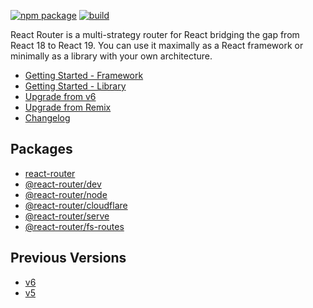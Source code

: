 [![npm package][npm-badge]][npm] [![build][build-badge]][build]

[npm-badge]: https://img.shields.io/npm/v/react-router-dom.svg?style=flat-square
[npm]: https://www.npmjs.org/package/react-router-dom
[build-badge]: https://img.shields.io/github/actions/workflow/status/remix-run/react-router/test.yml?branch=dev&style=square
[build]: https://github.com/remix-run/react-router/actions/workflows/test.yml

React Router is a multi-strategy router for React bridging the gap from React 18 to React 19. You can use it maximally as a React framework or minimally as a library with your own architecture.

- [Getting Started - Framework](https://reactrouter.com/start/framework/installation)
- [Getting Started - Library](https://react.router.com/start/library/installation)
- [Upgrade from v6](https://reactrouter.com/upgrading/v6)
- [Upgrade from Remix](https://reactrouter.com/upgrading/remix)
- [Changelog](https://github.com/remix-run/react-router/blob/main/CHANGELOG.md)

## Packages

- [react-router](./modules/react_router)
- [@react-router/dev](./modules/_react_router_dev)
- [@react-router/node](./modules/_react_router_node)
- [@react-router/cloudflare](./modules/_react_router_cloudflare)
- [@react-router/serve](./modules/_react_router_serve)
- [@react-router/fs-routes](./modules/_react_router_fs_routes)

## Previous Versions

- [v6](https://reactrouter.com/v6)
- [v5](https://v5.reactrouter.com/)
